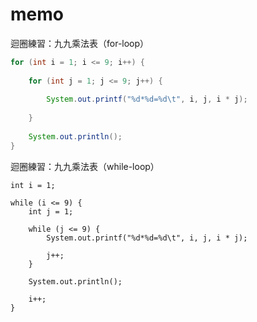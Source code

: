 # memo

迴圈練習：九九乘法表（for-loop）

```java
for (int i = 1; i <= 9; i++) {
	
	for (int j = 1; j <= 9; j++) {
	
		System.out.printf("%d*%d=%d\t", i, j, i * j);
		
	}
	
	System.out.println();
}
```

迴圈練習：九九乘法表（while-loop）

```
int i = 1;

while (i <= 9) {
	int j = 1;
	
	while (j <= 9) {
		System.out.printf("%d*%d=%d\t", i, j, i * j);
		
		j++;
	}
	
	System.out.println();
	
	i++;
}

```